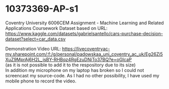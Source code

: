 # 10373369-AP-s1
Coventry University 6006CEM Assignment - Machine Learning and Related Applications Coursework
Dataset based on URL: https://www.kaggle.com/datasets/gabrielsantello/cars-purchase-decision-dataset?select=car_data.csv

Demonstration Video URL: https://livecoventryac-my.sharepoint.com/:f:/g/personal/padowskaa_uni_coventry_ac_uk/Eg26Zi5XuZ9MprAj6H2L_jsBY-RHBqz4RgEzuDNiTo37BQ?e=oGIcaP     
(as it is not possible to add it to the respository due to its size)                                                                                                     
In addition my microphone on my laptop has broken so I could not screencast my source-code. 
As I had no other possibility, I have used my mobile phone to record the video.
